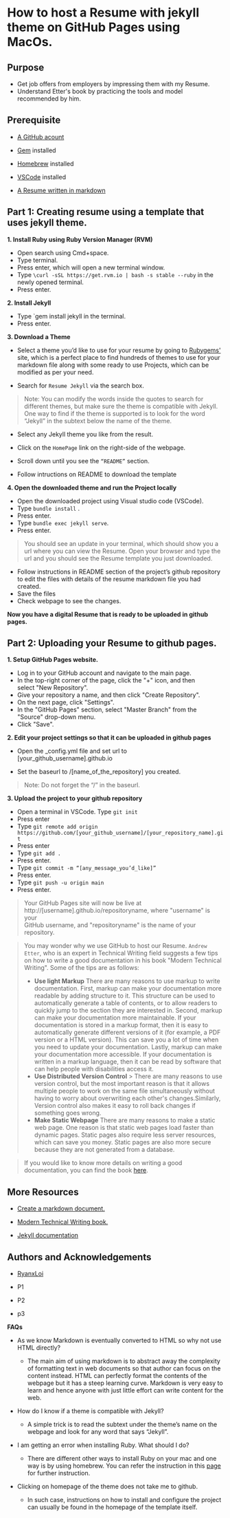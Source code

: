 
  
# How to host a Resume with jekyll theme on GitHub Pages using MacOs.  
  
## Purpose  
  
- Get job offers from employers by impressing them with my Resume.  
- Understand Etter's book by practicing the tools and model  recommended by him.
  
## Prerequisite  
  
-   [A GitHub acount](https://docs.github.com/en/get-started/signing-up-for-github/signing-up-for-a-new-github-account)  
      
-   [Gem](https://sourabhbajaj.com/mac-setup/Ruby/RubyGems.html) installed  
      
-   [Homebrew](https://brew.sh/) installed  
      
-   [VSCode](https://formulae.brew.sh/cask/visual-studio-code) installed  
      
-   [A Resume written in markdown](https://github.com/shahdipesh/resume/blob/master/README.md#more-resources)  
      
  
    
  
## **Part 1**: Creating resume using a template that uses jekyll theme.  
  
    
  
 **1. Install Ruby using Ruby Version Manager (RVM)**  
           
     
  
 - Open search using Cmd+space.  
 - Type terminal.  
 - Press enter, which will open a new terminal  window.  
 - Type `\curl -sSL https://get.rvm.io | bash -s stable --ruby` in the newly opened terminal.  
 - Press enter.  
     
      
 **2. Install Jekyll**  
    
  
      
  
 - Type `gem install jekyll in the terminal.   
 - Press enter.  
  
      
  **3. Download a Theme**  
 -  Select a theme you’d like to use for your resume by going to [Rubygems'](https://rubygems.org) site, which is a perfect place to find hundreds of themes to use for your markdown file along with some ready to use Projects, which can be modified as per your need.  
      
 -  Search for `Resume Jekyll` via the search box.  
      
  
   > Note: You can modify the words inside the quotes to search for  
   > different themes, but make sure the theme is compatible with Jekyll.  
   > One way to find if the theme is supported is to look for the word  
   > “Jekyll” in the subtext below the name of the theme.  
  
 -  Select any Jekyll theme you like from the result.  
      
 -  Click on the `HomePage` link on the right-side of the webpage.  
      
 -  Scroll down until you see the `“README”` section.   
 - Follow intructions on README to download the template  

 **4. Open the downloaded theme and run the Project locally**  
 -  Open the  downloaded project using Visual studio code (VSCode). 
 - Type `bundle install` .
 - Press enter.
 - Type `bundle exec jekyll serve`.
 - Press enter.
 >You should see an update in your terminal, which should show you a url where you can view the Resume. Open your browser and type the url and you should see the  Resume template you just downloaded.
-  Follow  instructions in README section of the project’s github repository to edit the files with details of the resume markdown file you had created.  
-  Save the files   
-  Check webpage to see the changes.  
      
  
**Now you have a digital Resume that is ready to be uploaded in github pages.**  
  
    
  
## Part 2: Uploading your Resume to github pages.  
  
 **1. **Setup GitHub Pages website.****
- Log in to your GitHub account and navigate to the main page.  
- In the top-right corner of the page, click the "+" icon, and then     
 select "New Repository".  
- Give your repository a name, and then click "Create Repository".  
- On the next page, click "Settings".  
- In the "GitHub Pages" section, select "Master Branch" from the     
      "Source" drop-down menu.  
- Click "Save".  
  
      
  
**2.  Edit your project settings so that it can be uploaded in github pages**
      
   - Open the _config.yml file and set url to [your_github_username].github.io  
            
   - Set the baseurl to /[name_of_the_repository] you created.  
      
  
> Note: Do not forget the “/” in the baseurl.  
  
 **3. Upload the project to your github repository**   
- Open a terminal in VSCode. Type `git init`   
- Press enter   
- Type `git remote add origin https://github.com/[your_github_username]/[your_repository_name].git`  
-  Press enter   
- Type `git add .`   
- Press enter.   
- Type `git commit -m “[any_message_you’d_like]”`   
- Press enter.   
- Type `git push -u origin main`   
-  Press enter.  
  
> Your GitHub Pages site will now be live at     
> http://[username].github.io/repositoryname, where "username" is your  
> GitHub username, and "repositoryname" is the name of your repository.  
  
> You may wonder why we use GitHub  to host our Resume. `Andrew Etter`, who is an expert in Technical Writing field suggests a few tips on how to write a good documentation in his book "Modern Technical Writing". Some of the tips are as follows:
> - **Use light Markup**
	There are many reasons to use markup to write documentation. First, markup can make your documentation more readable by adding structure to it. This structure can be used to automatically generate a table of contents, or to allow readers to quickly jump to the section they are interested in.  Second, markup can make your documentation more maintainable. If your documentation is stored in a markup format, then it is easy to automatically generate different versions of it (for example, a PDF version or a HTML version). This can save you a lot of time when you need to update your documentation.  Lastly, markup can make your documentation more accessible. If your documentation is written in a markup language, then it can be read by software that can help people with disabilities access it.
>- **Use Distributed Version Control**
	> There are many reasons to use version control, but the most important reason is that it allows multiple people to work on the same file simultaneously without having to worry about overwriting each other's changes.Similarly, Version control also makes it easy to roll back changes if something goes wrong.
>- **Make Static Webpage**
> There are many reasons to make a static web page. One reason is that static web pages load faster than dynamic pages. Static pages also require less server resources, which can save you money. Static pages are also more secure because they are not generated from a database.

> If you would like to know more details on writing a good documentation, you can find the book [here](https://www.amazon.ca/Modern-Technical-Writing-Introduction-Documentation-ebook/dp/B01A2QL9SS).
    
  
## More Resources  
  
-   [Create a markdown document.](https://www.markdowntutorial.com)  
      
-   [Modern Technical Writing book.](https://www.amazon.ca/Modern-Technical-Writing-Introduction-Documentation-ebook/dp/B01A2QL9SS)
  
-   [Jekyll documentation](https://jekyllrb.com/docs/installation/macos/)
      
  
## Authors and Acknowledgements  
  
-   [RyanxLoi](https://github.com/RyanxLoi)  
      
-   P1  
      
-   P2  
      
-   p3  
      
  
    
    
  
**FAQs**  
  
 - As we know Markdown is eventually converted to HTML so why not use  
   HTML directly?  
  
   -   The main aim of using markdown is to abstract away the complexity of formatting text in web documents so that author can focus on the content instead. HTML can perfectly format the contents of the webpage but it has a steep learning curve. Markdown is very easy to learn and hence anyone with just little effort can write content for the web.  
      
  
 - How do I know if a theme is compatible with Jekyll?  
  
      
  
   -   A simple trick is to read the subtext under the theme’s name on the webpage and look for any word that says “Jekyll”.  
      
  
-   I am getting an error when installing Ruby. What should I do?  
      
  
	-	There are different other ways to install Ruby on your mac and one way is by using homebrew. You can refer the instruction in this [page](https://jekyllrb.com/docs/installation/macos/) for further instruction.  
      
  
-   Clicking on homepage of the theme does not take me to github.  
      
     
	- In such case, instructions on how to install and configure the project can usually be found in the homepage of the template itself.
